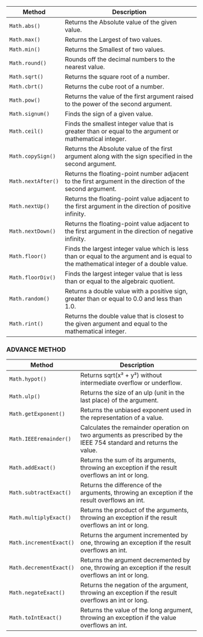 | Method               | Description                                                                                               |
|----------------------|-----------------------------------------------------------------------------------------------------------|
| `Math.abs()`         | Returns the Absolute value of the given value.                                                            |
| `Math.max()`         | Returns the Largest of two values.                                                                        |
| `Math.min()`         | Returns the Smallest of two values.                                                                       |
| `Math.round()`       | Rounds off the decimal numbers to the nearest value.                                                       |
| `Math.sqrt()`        | Returns the square root of a number.                                                                     |
| `Math.cbrt()`        | Returns the cube root of a number.                                                                       |
| `Math.pow()`         | Returns the value of the first argument raised to the power of the second argument.                      |
| `Math.signum()`      | Finds the sign of a given value.                                                                         |
| `Math.ceil()`        | Finds the smallest integer value that is greater than or equal to the argument or mathematical integer. |
| `Math.copySign()`    | Returns the Absolute value of the first argument along with the sign specified in the second argument.   |
| `Math.nextAfter()`   | Returns the floating-point number adjacent to the first argument in the direction of the second argument.|
| `Math.nextUp()`      | Returns the floating-point value adjacent to the first argument in the direction of positive infinity.   |
| `Math.nextDown()`    | Returns the floating-point value adjacent to the first argument in the direction of negative infinity.   |
| `Math.floor()`       | Finds the largest integer value which is less than or equal to the argument and is equal to the mathematical integer of a double value. |
| `Math.floorDiv()`    | Finds the largest integer value that is less than or equal to the algebraic quotient.                    |
| `Math.random()`      | Returns a double value with a positive sign, greater than or equal to 0.0 and less than 1.0.             |
| `Math.rint()`        | Returns the double value that is closest to the given argument and equal to the mathematical integer.    |

### ADVANCE METHOD 
|  Method               | Description                                                                                               |
|----------------------|-----------------------------------------------------------------------------------------------------------|
| `Math.hypot()`       | Returns sqrt(x² + y²) without intermediate overflow or underflow.                                        |
| `Math.ulp()`         | Returns the size of an ulp (unit in the last place) of the argument.                                      |
| `Math.getExponent()` | Returns the unbiased exponent used in the representation of a value.                                       |
| `Math.IEEEremainder()`| Calculates the remainder operation on two arguments as prescribed by the IEEE 754 standard and returns the value. |
| `Math.addExact()`    | Returns the sum of its arguments, throwing an exception if the result overflows an int or long.          |
| `Math.subtractExact()`| Returns the difference of the arguments, throwing an exception if the result overflows an int.          |
| `Math.multiplyExact()`| Returns the product of the arguments, throwing an exception if the result overflows an int or long.       |
| `Math.incrementExact()`| Returns the argument incremented by one, throwing an exception if the result overflows an int.          |
| `Math.decrementExact()`| Returns the argument decremented by one, throwing an exception if the result overflows an int or long.   |
| `Math.negateExact()`  | Returns the negation of the argument, throwing an exception if the result overflows an int or long.      |
| `Math.toIntExact()`   | Returns the value of the long argument, throwing an exception if the value overflows an int.             |

